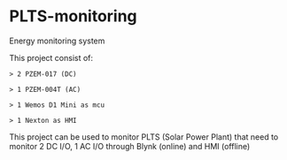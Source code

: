 # PLTS-monitoring
Energy monitoring system

This project consist of:

	> 2 PZEM-017 (DC)
	
	> 1 PZEM-004T (AC)
	
	> 1 Wemos D1 Mini as mcu
	
	> 1 Nexton as HMI

This project can be used to monitor PLTS (Solar Power Plant) that need to monitor 2 DC I/O, 1 AC I/O through Blynk (online) and HMI (offline)
